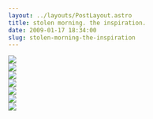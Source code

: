 ```yaml
---
layout: ../layouts/PostLayout.astro
title: stolen morning. the inspiration.
date: 2009-01-17 18:34:00
slug: stolen-morning-the-inspiration
---
```


[![](http://ecx.images-amazon.com/images/I/61SZiffb%2BtL._SL500_AA240_.jpg)](http://ecx.images-amazon.com/images/I/61SZiffb%2BtL._SL500_AA240_.jpg)  
[![](http://imagecache2.allposters.com/images/pic/NGM/RE00622070~Map-of-Spain-and-Portugal-Posters.jpg)](http://imagecache2.allposters.com/images/pic/NGM/RE00622070~Map-of-Spain-and-Portugal-Posters.jpg)  
[![](https://commerce4.pair.com/dutchflo/barrys/catalog/images/classic_blend_80.jpg)](https://commerce4.pair.com/dutchflo/barrys/catalog/images/classic_blend_80.jpg)  
[![](http://ecx.images-amazon.com/images/I/515YCSDKEBL._SL500_AA280_.jpg)](http://ecx.images-amazon.com/images/I/515YCSDKEBL._SL500_AA280_.jpg)  
[![](http://dvweb.mpf.arcstarmusic.com/mdb_image5/YV/tYS0V_615003_l.jpg)](http://dvweb.mpf.arcstarmusic.com/mdb_image5/YV/tYS0V_615003_l.jpg)  
[![](http://2.bp.blogspot.com/_uemGSKgAPTU/SXIlzIyJrII/AAAAAAAAAVo/thh6Lfnh8eU/s200/EtsyHandmade.jpg)](http://2.bp.blogspot.com/_uemGSKgAPTU/SXIlzIyJrII/AAAAAAAAAVo/thh6Lfnh8eU/s1600-h/EtsyHandmade.jpg)  
[![](http://ecx.images-amazon.com/images/I/61KQml6u4bL._SL500_AA280_.jpg)](http://ecx.images-amazon.com/images/I/61KQml6u4bL._SL500_AA280_.jpg)
